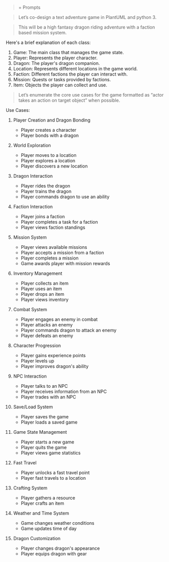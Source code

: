 > = Prompts

>Let’s co-design a text adventure game in PlantUML and python 3.​​​​​​​​​​​​​​​​

>This will be a high fantasy dragon riding adventure with a faction based mission system​​​​​​​​​​​​​​​​.


Here's a brief explanation of each class:

1. Game: The main class that manages the game state.
2. Player: Represents the player character.
3. Dragon: The player's dragon companion.
4. Location: Represents different locations in the game world.
5. Faction: Different factions the player can interact with.
6. Mission: Quests or tasks provided by factions.
7. Item: Objects the player can collect and use.

> Let’s enumerate the core use cases for the game​​​​​​​​​​​​​​​​ formatted as “actor takes an action on target object” when possible​​​​​​​​​​​​​​​​.

Use Cases:

1. Player Creation and Dragon Bonding
   - Player creates a character
   - Player bonds with a dragon

2. World Exploration
   - Player moves to a location
   - Player explores a location
   - Player discovers a new location

3. Dragon Interaction
   - Player rides the dragon
   - Player trains the dragon
   - Player commands dragon to use an ability

4. Faction Interaction
   - Player joins a faction
   - Player completes a task for a faction
   - Player views faction standings

5. Mission System
   - Player views available missions
   - Player accepts a mission from a faction
   - Player completes a mission
   - Game awards player with mission rewards

6. Inventory Management
   - Player collects an item
   - Player uses an item
   - Player drops an item
   - Player views inventory

7. Combat System
   - Player engages an enemy in combat
   - Player attacks an enemy
   - Player commands dragon to attack an enemy
   - Player defeats an enemy

8. Character Progression
   - Player gains experience points
   - Player levels up
   - Player improves dragon's ability

9. NPC Interaction
   - Player talks to an NPC
   - Player receives information from an NPC
   - Player trades with an NPC

10. Save/Load System
    - Player saves the game
    - Player loads a saved game

11. Game State Management
    - Player starts a new game
    - Player quits the game
    - Player views game statistics

12. Fast Travel
    - Player unlocks a fast travel point
    - Player fast travels to a location

13. Crafting System
    - Player gathers a resource
    - Player crafts an item

14. Weather and Time System
    - Game changes weather conditions
    - Game updates time of day

15. Dragon Customization
    - Player changes dragon's appearance
    - Player equips dragon with gear
